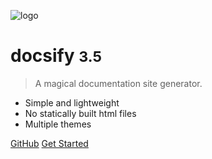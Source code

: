 <!-- _coverpage.md -->

![logo](assets/logo2-04.svg=100x100)

# docsify <small>3.5</small>

> A magical documentation site generator.

- Simple and lightweight
- No statically built html files
- Multiple themes

[GitHub]()
[Get Started](#docsify)